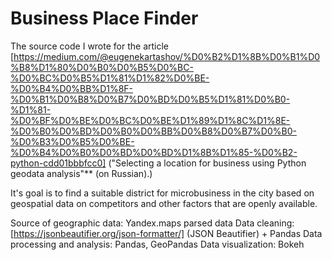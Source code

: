 # Business Place Finder

The source code I wrote for the article [https://medium.com/@eugenekartashov/%D0%B2%D1%8B%D0%B1%D0%B8%D1%80%D0%B0%D0%B5%D0%BC-%D0%BC%D0%B5%D1%81%D1%82%D0%BE-%D0%B4%D0%BB%D1%8F-%D0%B1%D0%B8%D0%B7%D0%BD%D0%B5%D1%81%D0%B0-%D1%81-%D0%BF%D0%BE%D0%BC%D0%BE%D1%89%D1%8C%D1%8E-%D0%B0%D0%BD%D0%B0%D0%BB%D0%B8%D0%B7%D0%B0-%D0%B3%D0%B5%D0%BE-%D0%B4%D0%B0%D0%BD%D0%BD%D1%8B%D1%85-%D0%B2-python-cdd01bbbfcc0] ("Selecting a location for business using Python geodata analysis"** (on Russian).)

It's goal is to find a suitable district for microbusiness in the city based on geospatial data on competitors and other factors that are openly available.

Source of geographic data: Yandex.maps parsed data
Data cleaning: [https://jsonbeautifier.org/json-formatter/] (JSON Beautifier) + Pandas
Data processing and analysis: Pandas, GeoPandas
Data visualization: Bokeh